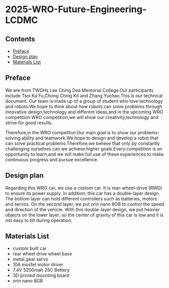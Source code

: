 # 2025-WRO-Future-Engineering-LCDMC

## Contents

- [Preface](#Preface)
- [Design plan](#Design-plan)
- [Materials List](#Materials-List)


## Preface

We are from TWGHs Lee Ching Dea Memorial College.Our participants include Tsoi Ka Fu,Chong Ching Kit and Zhang Yuchao.This is our technical document.
Our team is made up of a group of student who love technology and robots.We hope to think about how robots can solve problems through innovative design,technology and different ideas,and in the upcoming WRO competition WRO competition,we will show our creativity,technology and strive for good results.

Therefore,in the WRO competiton.Our main goal is to show our problems-solving ability and teamwork.We hope to design and develop a robot that can solve practical problems.Therefore,we believe that only by constantly challenging ourselves can we achieve higher goals.Every competition is an opportunity to learn,and we will make full use of these experiences to make continuous progress and pursue excellence.

## Design plan

Regarding this WRO car, we use a custom car. It is rear-wheel-drive (RWD) to ensure its power supply. In addition, this car has a double-layer design. The bottom layer can hold different controllers such as batteries, motors and servos. On the second layer, we put orin nano 8GB to control the speed and direction of the vehicle. With this double-layer design, we put heavier objects on the lower layer, so the center of gravity of this car is low and it is not easy to tilt during operation.

## Materials List

- custom built car
- rear wheel drive wheel base
- metal gear servo
- 10A mosfet motor driver
- 7.4V 5200mah 25C Bettery
- 3D printed mounting board
- orin nano 8GB

